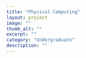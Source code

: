 ```yaml
---
title: "Physical Computing"
layout: project
image: ""
thumb_alt: ""
excerpt: ""
category: "Undergraduate"
description: ""
---
```


